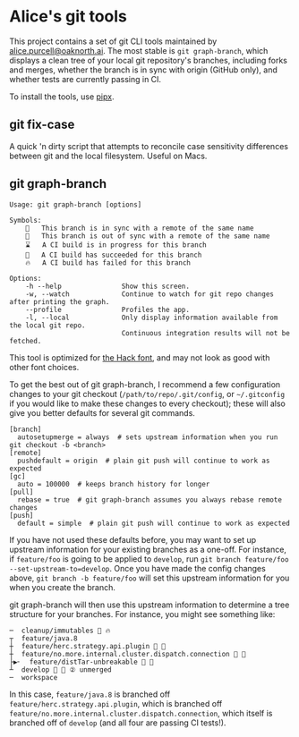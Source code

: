 Alice's git tools
=================

This project contains a set of git CLI tools maintained by alice.purcell@oaknorth.ai. The most stable is `git graph-branch`, which displays a clean tree of your local git repository's branches, including forks and merges, whether the branch is in sync with origin (GitHub only), and whether tests are currently passing in CI.

To install the tools, use [pipx].

[pipx]: https://pipxproject.github.io/pipx/

git fix-case
------------

A quick 'n dirty script that attempts to reconcile case sensitivity differences between git and the local filesystem. Useful on Macs.


git graph-branch
----------------

    Usage: git graph-branch [options]

    Symbols:
        🔷   This branch is in sync with a remote of the same name
        🔶   This branch is out of sync with a remote of the same name
        ⌛   A CI build is in progress for this branch
        💚   A CI build has succeeded for this branch
        🔥   A CI build has failed for this branch

    Options:
        -h --help               Show this screen.
        -w, --watch             Continue to watch for git repo changes after printing the graph.
        --profile               Profiles the app.
        -l, --local             Only display information available from the local git repo.
                                Continuous integration results will not be fetched.

This tool is optimized for [the Hack font](https://github.com/source-foundry/Hack), and may not look as good with other font choices.

To get the best out of git graph-branch, I recommend a few configuration changes to your git checkout (`/path/to/repo/.git/config`, or `~/.gitconfig` if you would like to make these changes to every checkout); these will also give you better defaults for several git commands.

    [branch]
      autosetupmerge = always  # sets upstream information when you run git checkout -b <branch>
    [remote]
      pushdefault = origin  # plain git push will continue to work as expected
    [gc]
      auto = 100000  # keeps branch history for longer
    [pull]
      rebase = true  # git graph-branch assumes you always rebase remote changes
    [push]
      default = simple  # plain git push will continue to work as expected

If you have not used these defaults before, you may want to set up upstream information for your existing branches as a one-off. For instance, if `feature/foo` is going to be applied to `develop`, run `git branch feature/foo --set-upstream-to=develop`. Once you have made the config changes above, `git branch -b feature/foo` will set this upstream information for you when you create the branch.

git graph-branch will then use this upstream information to determine a tree structure for your branches. For instance, you might see something like:

    ─  cleanup/immutables 🔷 🔥
    ┬  feature/java.8
    ┼  feature/herc.strategy.api.plugin 🔷 💚 
    ┼  feature/no.more.internal.cluster.dispatch.connection 🔷 💚 
    ├▶╴  feature/distTar-unbreakable 🔷 💚
    ┴  develop 🔶 💚 ② unmerged
    ─  workspace

In this case, `feature/java.8` is branched off `feature/herc.strategy.api.plugin`, which is branched off `feature/no.more.internal.cluster.dispatch.connection`, which itself is branched off of `develop` (and all four are passing CI tests!).
